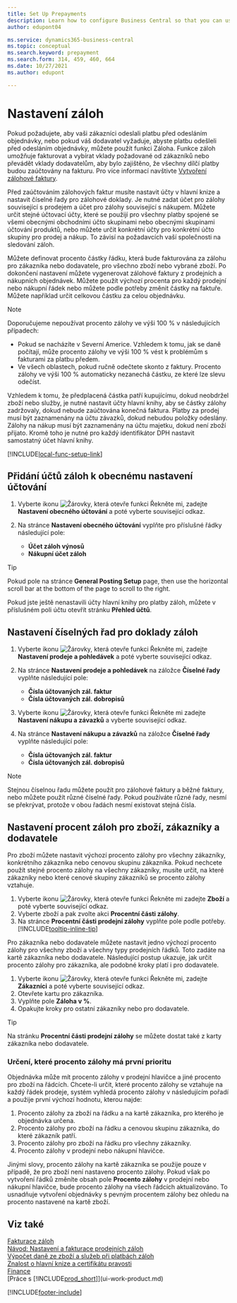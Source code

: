 ```yaml
---
title: Set Up Prepayments
description: Learn how to configure Business Central so that you can use prepayments to invoice and collect deposits from customers and remit deposits to vendors.
author: edupont04

ms.service: dynamics365-business-central
ms.topic: conceptual
ms.search.keyword: prepayment
ms.search.form: 314, 459, 460, 664
ms.date: 10/27/2021
ms.author: edupont

---
```

# Nastavení záloh

Pokud požadujete, aby vaši zákazníci odeslali platbu před odesláním objednávky, nebo pokud váš dodavatel vyžaduje, abyste platbu odešleli před odesláním objednávky, můžete použít funkci Záloha. Funkce záloh umožňuje fakturovat a vybírat vklady požadované od zákazníků nebo převádět vklady dodavatelům, aby bylo zajištěno, že všechny dílčí platby budou zaúčtovány na fakturu. Pro více informací navštivte [Vytvoření zálohové faktury](finance-how-to-create-prepayment-invoices.md).

Před zaúčtováním zálohových faktur musíte nastavit účty v hlavní knize a nastavit číselné řady pro zálohové doklady. Je nutné zadat účet pro zálohy související s prodejem a účet pro zálohy související s nákupem. Můžete určit stejné účtovací účty, které se použijí pro všechny platby spojené se všemi obecnými obchodními účto skupinami nebo obecnými skupinami účtování produktů, nebo můžete určit konkrétní účty pro konkrétní účto skupiny pro prodej a nákup. To závisí na požadavcích vaší společnosti na sledování záloh.

Můžete definovat procento částky řádku, která bude fakturována za zálohu pro zákazníka nebo dodavatele, pro všechno zboží nebo vybrané zboží. Po dokončení nastavení můžete vygenerovat zálohové faktury z prodejních a nákupních objednávek. Můžete použít výchozí procenta pro každý prodejní nebo nákupní řádek nebo můžete podle potřeby změnit částky na faktuře. Můžete například určit celkovou částku za celou objednávku.

> [!NOTE]
> Doporučujeme nepoužívat procento zálohy ve výši 100 % v následujících případech:
>
> * Pokud se nacházíte v Severní Americe. Vzhledem k tomu, jak se daně počítají, může procento zálohy ve výši 100 % vést k problémům s fakturami za platbu předem.
> * Ve všech oblastech, pokud ručně odečtete skonto z faktury. Procento zálohy ve výši 100 % automaticky nezanechá částku, ze které lze slevu odečíst.

Vzhledem k tomu, že předplacená částka patří kupujícímu, dokud neobdržel zboží nebo služby, je nutné nastavit účty hlavní knihy, aby se částky zálohy zadržovaly, dokud nebude zaúčtována konečná faktura. Platby za prodej musí být zaznamenány na účtu závazků, dokud nebudou položky odeslány. Zálohy na nákup musí být zaznamenány na účtu majetku, dokud není zboží přijato. Kromě toho je nutné pro každý identifikátor DPH nastavit samostatný účet hlavní knihy.

[!INCLUDE[local-func-setup-link](includes/local-func-setup-link.md)]

## Přidání účtů záloh k obecnému nastavení účtování

1. Vyberte ikonu ![Žárovky, která otevře funkci Řekněte mi](media/ui-search/search_small.png "Řekněte mi, co chcete dělat"), zadejte **Nastavení obecného účtování** a poté vyberte související odkaz.
2. Na stránce **Nastavení obecného účtování** vyplňte pro příslušné řádky následující pole:

   * **Účet záloh výnosů**
   * **Nákupní  účet záloh**

> [!TIP]
> Pokud pole na stránce **General Posting Setup** page, then use the horizontal scroll bar at the bottom of the page to scroll to the right.

Pokud jste ještě nenastavili účty hlavní knihy pro platby záloh, můžete v příslušném poli účtu otevřít stránku **Přehled účtů**.

## Nastavení číselných řad pro doklady záloh

1. Vyberte ikonu ![Žárovky, která otevře funkci Řekněte mi](media/ui-search/search_small.png "Řekněte mi, co chcete dělat"), zadejte **Nastavení prodeje a pohledávek** a poté vyberte související odkaz.
2. Na stránce **Nastavení prodeje a pohledávek** na záložce **Číselné řady** vyplňte následující pole:

   * **Čísla účtovaných  zál.  faktur**
   * **Čísla účtovaných  zál.  dobropisů**

3. Vyberte ikonu ![Žárovky, která otevře funkci Řekněte mi](media/ui-search/search_small.png "Řekněte mi, co chcete dělat") zadejte **Nastavení nákupu a závazků** a vyberte související odkaz.
4. Na stránce **Nastavení nákupu a závazků** na záložce **Číselné řady** vyplňte následující pole:

   * **Čísla účtovaných  zál.  faktur**
   * **Čísla účtovaných  zál.  dobropisů**

> [!NOTE]  
> Stejnou číselnou řadu můžete použít pro zálohové faktury a běžné faktury, nebo můžete použít různé číselné řady. Pokud používáte různé řady, nesmí se překrývat, protože v obou řadách nesmí existovat stejná čísla.

## Nastavení procent záloh pro zboží, zákazníky a dodavatele

Pro zboží můžete nastavit výchozí procento zálohy pro všechny zákazníky, konkrétního zákazníka nebo cenovou skupinu zákazníka. Pokud nechcete použít stejné procento zálohy na všechny zákazníky, musíte určit, na které zákazníky nebo které cenové skupiny zákazníků se procento zálohy vztahuje.

1. Vyberte ikonu ![Žárovky, která otevře funkci Řekněte mi](media/ui-search/search_small.png "Řekněte mi, co chcete dělat") zadejte **Zboží** a poté vyberte související odkaz.
2. Vyberte zboží a pak zvolte akci **Procentní části zálohy**.
3. Na stránce **Procentní části prodejní zálohy** vyplňte pole podle potřeby. [!INCLUDE[tooltip-inline-tip](includes/tooltip-inline-tip_md.md)]

Pro zákazníka nebo dodavatele můžete nastavit jedno výchozí procento zálohy pro všechny zboží a všechny typy prodejních řádků. Toto zadáte na kartě zákazníka nebo dodavatele. Následující postup ukazuje, jak určit procento zálohy pro zákazníka, ale podobné kroky platí i pro dodavatele.

1. Vyberte ikonu ![Žárovky, která otevře funkci Řekněte mi](media/ui-search/search_small.png "Řekněte mi, co chcete dělat"), zadejte **Zákazníci** a poté vyberte související odkaz.
2. Otevřete kartu pro zákazníka.
3. Vyplňte pole **Záloha v %**.
4. Opakujte kroky pro ostatní zákazníky nebo pro dodavatele.

> [!TIP]
> Na stránku **Procentní části prodejní zálohy** se můžete dostat také z karty zákazníka nebo dodavatele.

### Určení, které procento zálohy má první prioritu

Objednávka může mít procento zálohy v prodejní hlavičce a jiné procento pro zboží na řádcích. Chcete-li určit, které procento zálohy se vztahuje na každý řádek prodeje, systém vyhledá procento zálohy v následujícím pořadí a použije první výchozí hodnotu, kterou najde:

1. Procento zálohy za zboží na řádku a na kartě zákazníka, pro kterého je objednávka určena.
2. Procento zálohy pro zboží na řádku a cenovou skupinu zákazníka, do které zákazník patří.
3. Procento zálohy pro zboží na řádku pro všechny zákazníky.
4. Procento zálohy v prodejní nebo nákupní hlavičce.

Jinými slovy, procento zálohy na kartě zákazníka se použije pouze v případě, že pro zboží není nastaveno procento zálohy. Pokud však po vytvoření řádků změníte obsah pole **Procento zálohy** v prodejní nebo nákupní hlavičce, bude procento zálohy na všech řádcích aktualizováno. To usnadňuje vytvoření objednávky s pevným procentem zálohy bez ohledu na procento nastavené na kartě zboží.

## Viz také

[Fakturace záloh](finance-invoice-prepayments.md)    
[Návod: Nastavení a fakturace prodejních záloh](walkthrough-setting-up-and-invoicing-sales-prepayments.md)    
[Výpočet daně ze zboží a služeb při platbách záloh](LocalFunctionality/Australia/how-to-calculate-goods-and-services-tax-on-prepayments.md)    
[Znalost o hlavní knize a certifikátu pravosti](finance-general-ledger.md)    
[Finance](finance.md)    
[Práce s [!INCLUDE[prod_short](includes/prod_short.md)]](ui-work-product.md)


[!INCLUDE[footer-include](includes/footer-banner.md)]
